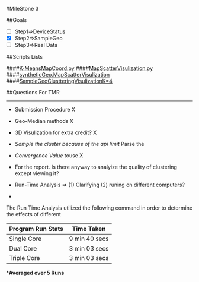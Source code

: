 #MileStone 3



##Goals
  * [ ] Step1=>DeviceStatus
  * [x] Step2=>SampleGeo
  * [ ] Step3=>Real Data
  
##Scripts Lists

####[K-MeansMapCoord.py](./K-MeansMapCoord.py)
####[MapScatterVisulization.py](./MapScatterVisulization.py)
####[syntheticGeo.MapScatterVisulization](./syntheticGeo.MapScatterVisulization.py)
####[SampleGeoClustteringVisulizationK=4](https://plot.ly/445/%7Eseedbazzal/)

##Questions For TMR

----------

* Submission Procedure
   X 

* Geo-Median methods
  X

* 3D Visulization for extra credit?
  X

* *Sample the cluster because of the api limit*
Parse the 


* *Convergence Value* touse
X
* For the report. Is there anyway to analyize the quality of clustering except viewing it?
* Run-Time Analysis => (1) Clarifying (2) runing on different computers?
* 

The Run Time Analysis utilized the following command in order to determine the effects of different 

| Program Run Stats        | Time Taken             | 
| ------------------------ |:----------------------:| 
| Single Core              | 9 min 40 secs          | 
| Dual Core                | 3 min 03 secs          | 
| Triple Core              | 3 min 03 secs          | 

*__Averaged over 5 Runs__
